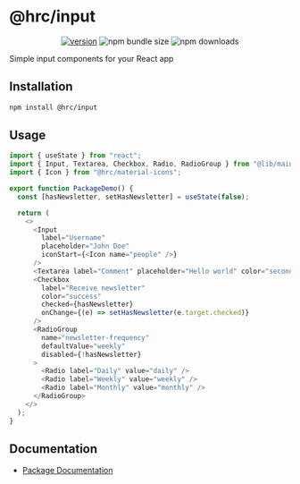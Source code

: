 # @hrc/input

<div align="center">

[![version](https://img.shields.io/npm/v/%40hrc%2Finput)](https://www.npmjs.com/package/@hrc/input)
![npm bundle size](https://img.shields.io/bundlephobia/minzip/%40hrc%2Finput)
![npm downloads](https://img.shields.io/npm/dm/%40hrc%2Finput)

</div>

Simple input components for your React app

## Installation

```bash
npm install @hrc/input
```

## Usage

```js
import { useState } from "react";
import { Input, Textarea, Checkbox, Radio, RadioGroup } from "@lib/main";
import { Icon } from "@hrc/material-icons";

export function PackageDemo() {
  const [hasNewsletter, setHasNewsletter] = useState(false);

  return (
    <>
      <Input
        label="Username"
        placeholder="John Doe"
        iconStart={<Icon name="people" />}
      />
      <Textarea label="Comment" placeholder="Hello world" color="secondary" />
      <Checkbox
        label="Receive newsletter"
        color="success"
        checked={hasNewsletter}
        onChange={(e) => setHasNewsletter(e.target.checked)}
      />
      <RadioGroup
        name="newsletter-frequency"
        defaultValue="weekly"
        disabled={!hasNewsletter}
      >
        <Radio label="Daily" value="daily" />
        <Radio label="Weekly" value="weekly" />
        <Radio label="Monthly" value="monthly" />
      </RadioGroup>
    </>
  );
}
```

## Documentation

- [Package Documentation](https://hdoc1509.github.io/hrc/packages/input)
